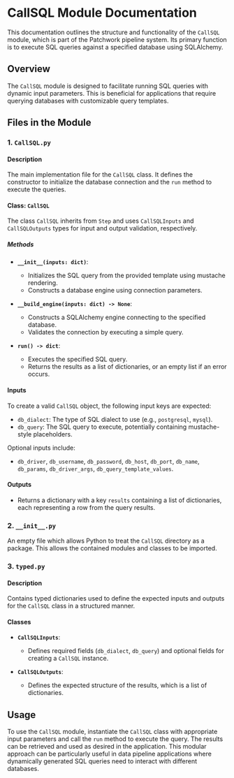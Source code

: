 # CallSQL Module Documentation

This documentation outlines the structure and functionality of the `CallSQL` module, which is part of the Patchwork pipeline system. Its primary function is to execute SQL queries against a specified database using SQLAlchemy.

## Overview

The `CallSQL` module is designed to facilitate running SQL queries with dynamic input parameters. This is beneficial for applications that require querying databases with customizable query templates.

## Files in the Module

### 1. `CallSQL.py`

#### Description

The main implementation file for the `CallSQL` class. It defines the constructor to initialize the database connection and the `run` method to execute the queries.

#### Class: `CallSQL`

The class `CallSQL` inherits from `Step` and uses `CallSQLInputs` and `CallSQLOutputs` types for input and output validation, respectively.

##### Methods

- **`__init__(inputs: dict)`**: 
  - Initializes the SQL query from the provided template using mustache rendering.
  - Constructs a database engine using connection parameters.

- **`__build_engine(inputs: dict) -> None`**: 
  - Constructs a SQLAlchemy engine connecting to the specified database. 
  - Validates the connection by executing a simple query.

- **`run() -> dict`**: 
  - Executes the specified SQL query.
  - Returns the results as a list of dictionaries, or an empty list if an error occurs.

#### Inputs

To create a valid `CallSQL` object, the following input keys are expected:

- `db_dialect`: The type of SQL dialect to use (e.g., `postgresql`, `mysql`).
- `db_query`: The SQL query to execute, potentially containing mustache-style placeholders.
  
Optional inputs include:
- `db_driver`, `db_username`, `db_password`, `db_host`, `db_port`, `db_name`, `db_params`, `db_driver_args`, `db_query_template_values`.

#### Outputs

- Returns a dictionary with a key `results` containing a list of dictionaries, each representing a row from the query results.

### 2. `__init__.py`

An empty file which allows Python to treat the `CallSQL` directory as a package. This allows the contained modules and classes to be imported.

### 3. `typed.py`

#### Description

Contains typed dictionaries used to define the expected inputs and outputs for the `CallSQL` class in a structured manner.

#### Classes

- **`CallSQLInputs`**: 
  - Defines required fields (`db_dialect`, `db_query`) and optional fields for creating a `CallSQL` instance.

- **`CallSQLOutputs`**: 
  - Defines the expected structure of the results, which is a list of dictionaries.

## Usage

To use the `CallSQL` module, instantiate the `CallSQL` class with appropriate input parameters and call the `run` method to execute the query. The results can be retrieved and used as desired in the application. This modular approach can be particularly useful in data pipeline applications where dynamically generated SQL queries need to interact with different databases.
